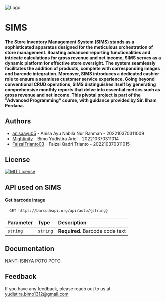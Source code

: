 
![Logo](https://dev-to-uploads.s3.amazonaws.com/uploads/articles/th5xamgrr6se0x5ro4g6.png)


# SIMS

#### The Store Inventory Management System (SIMS) stands as a sophisticated apparatus designed for the meticulous orchestration of store management. Boasting advanced reporting functionalities and intricate calculations for gross revenue and net income, SIMS serves as a dynamic platform for effective store oversight. The system seamlessly facilitates the addition of products, complete with corresponding images and barcode integration. Moreover, SIMS introduces a dedicated cashier role to ensure a seamless customer service experience. Going beyond conventional CRUD operations, SIMS distinguishes itself by generating comprehensive monthly reports that delve into essential metrics such as gross revenue and net income. This pivotal project is part of the "Advanced Programming" course, with guidance provided by Sir. Ilham Perdana.




## Authors

- [anisaayu05](https://github.com/anisaayu05) - Anisa Ayu Nabila Nur Rahmah - 202210370311009
- [Mightinity](https://www.github.com/Mightinity) - Bimo Yudistira Ariel - 202210370311014
- [FaizalTrianto03](https://github.com/FaizalTrianto03) - Faizal Qadri Trianto - 202210370311015



## License
[![MIT License](https://img.shields.io/badge/License-MIT-green.svg)](https://choosealicense.com/licenses/mit/)


## API used on SIMS

#### Get barcode image

```http
  GET https://barcodeapi.org/api/auto/{string}
```

| Parameter | Type     | Description                |
| :-------- | :------- | :------------------------- |
| `string` | `string` | **Required**. Barcode code text |



## Documentation

NANTI ISINYA POTO POTO


## Feedback

If you have any feedback, please reach out to us at yudistira.bimo1312@gmail.com

